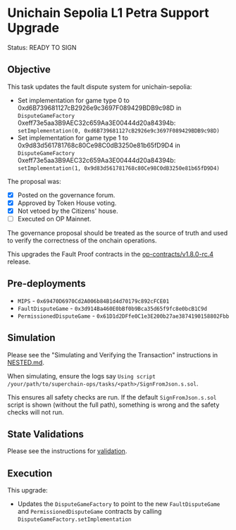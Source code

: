 # Unichain Sepolia L1 Petra Support Upgrade

Status: READY TO SIGN

## Objective

This task updates the fault dispute system for unichain-sepolia: 

* Set implementation for game type 0 to 0xd6B739681127cB2926e9c3697F089429BDB9c98D in `DisputeGameFactory` 0xeff73e5aa3B9AEC32c659Aa3E00444d20a84394b: `setImplementation(0, 0xd6B739681127cB2926e9c3697F089429BDB9c98D)`
* Set implementation for game type 1 to 0x9d83d561781768c80Ce98C0dB3250e81b65fD9D4 in `DisputeGameFactory` 0xeff73e5aa3B9AEC32c659Aa3E00444d20a84394b: `setImplementation(1, 0x9d83d561781768c80Ce98C0dB3250e81b65fD9D4)`
  
<!--NEXT TASK DESCRIPTION-->
The proposal was: 
- [x] Posted on the governance forum.
- [x] Approved by Token House voting.
- [x] Not vetoed by the Citizens' house.
- [ ] Executed on OP Mainnet.

The governance proposal should be treated as the source of truth and used to verify the correctness of the onchain operations. 

This upgrades the Fault Proof contracts in the [op-contracts/v1.8.0-rc.4](https://github.com/ethereum-optimism/optimism/tree/op-contracts/v1.8.0-rc.4) release.


## Pre-deployments 
- `MIPS` - `0x69470D6970Cd2A006b84B1d4d70179c892cFCE01`
- `FaultDisputeGame` - `0x3d914Ba460E0bBf0b9Bca35d65f9fc8e0bcB1C9d`
- `PermissionedDisputeGame` - `0x61D1d2DFfe0C1e3E200b27ae3874190158802Fbb`

## Simulation

Please see the "Simulating and Verifying the Transaction" instructions in [NESTED.md](../../../NESTED.md). 

When simulating, ensure the logs say `Using script /your/path/to/superchain-ops/tasks/<path>/SignFromJson.s.sol`. 

This ensures all safety checks are run. If the default `SignFromJson.s.sol` script is shown (without the full path), something is wrong and the safety checks will not run.

## State Validations

Please see the instructions for [validation](./VALIDATION.md).

## Execution

This upgrade:

* Updates the `DisputeGameFactory` to point to the new `FaultDisputeGame` and `PermissionedDisputeGame` contracts by calling `DisputeGameFactory.setImplementation`
